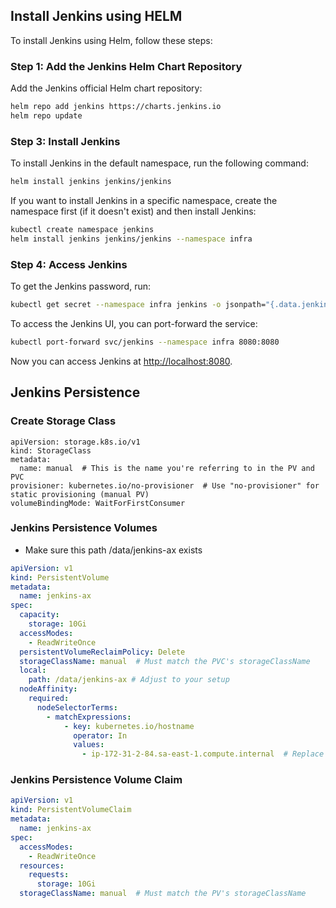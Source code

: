 

## Install Jenkins using HELM

To install Jenkins using Helm, follow these steps:


### Step 1: Add the Jenkins Helm Chart Repository

Add the Jenkins official Helm chart repository:

```bash
helm repo add jenkins https://charts.jenkins.io
helm repo update
```

### Step 3: Install Jenkins

To install Jenkins in the default namespace, run the following command:

```bash
helm install jenkins jenkins/jenkins
```

If you want to install Jenkins in a specific namespace, create the namespace first (if it doesn't exist) and then install Jenkins:

```bash
kubectl create namespace jenkins
helm install jenkins jenkins/jenkins --namespace infra
```

### Step 4: Access Jenkins

To get the Jenkins password, run:

```bash
kubectl get secret --namespace infra jenkins -o jsonpath="{.data.jenkins-admin-password}" | base64 --decode
```

To access the Jenkins UI, you can port-forward the service:

```bash
kubectl port-forward svc/jenkins --namespace infra 8080:8080
```
Now you can access Jenkins at [http://localhost:8080](http://localhost:8080).


## Jenkins Persistence


### Create Storage Class

```
apiVersion: storage.k8s.io/v1
kind: StorageClass
metadata:
  name: manual  # This is the name you're referring to in the PV and PVC
provisioner: kubernetes.io/no-provisioner  # Use "no-provisioner" for static provisioning (manual PV)
volumeBindingMode: WaitForFirstConsumer
```



### Jenkins Persistence Volumes

- Make sure this path /data/jenkins-ax exists

```yaml
apiVersion: v1
kind: PersistentVolume
metadata:
  name: jenkins-ax
spec:
  capacity:
    storage: 10Gi
  accessModes:
    - ReadWriteOnce
  persistentVolumeReclaimPolicy: Delete
  storageClassName: manual  # Must match the PVC's storageClassName
  local:
    path: /data/jenkins-ax # Adjust to your setup
  nodeAffinity:
    required:
      nodeSelectorTerms:
        - matchExpressions:
            - key: kubernetes.io/hostname
              operator: In
              values:
                - ip-172-31-2-84.sa-east-1.compute.internal  # Replace with your node name
```


### Jenkins Persistence Volume Claim

```yaml
apiVersion: v1
kind: PersistentVolumeClaim
metadata:
  name: jenkins-ax
spec:
  accessModes:
    - ReadWriteOnce
  resources:
    requests:
      storage: 10Gi
  storageClassName: manual  # Must match the PV's storageClassName
```
